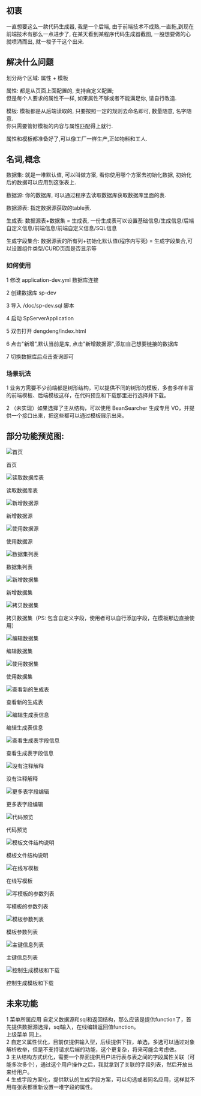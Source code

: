 ## 初衷

一直想要这么一款代码生成器, 我是一个后端, 由于前端技术不成熟,一直拖,到现在前端技术有那么一点进步了, 在某天看到某程序代码生成器截图, 一股想要做的心就喷涌而出, 就一梭子干这个出来.

## 解决什么问题

划分两个区域: 属性 + 模板  

属性:
        都是从页面上面配置的, 支持自定义配置;    
        但是每个人要求的属性不一样, 如果属性不够或者不能满足你, 请自行改造.  

模板:
        模板都是从后端读取的, 只要按照一定的规则去命名即可, 数量随意, 名字随意.    
        你只需要管好模板的内容与属性匹配得上就行.  

属性和模板都准备好了,可以像工厂一样生产,正如物料和工人.  

## 名词,概念

数据集: 就是一堆默认值, 可以叫做方案, 看你使用哪个方案去初始化数据, 初始化后的数据可以应用到这张表上.  

数据源: 你的数据库, 可以通过程序去读取数据库获取数据库里面的表.  

数据源表: 指定数据源获取的table表.  

生成表: 数据源表+数据集 = 生成表, 一份生成表可以设置基础信息/生成信息/后端自定义信息/前端信息/前端自定义信息/SQL信息  

生成字段集合: 数据源表的所有列+初始化默认值(程序内写死) = 生成字段集合,可以设置组件类型/CURD页面是否显示等  

### 如何使用

1 修改 application-dev.yml 数据库连接  

2 创建数据库 sp-dev  

3 导入 /doc/sp-dev.sql 脚本  

4 启动 SpServerApplication  

5 双击打开 dengdeng/index.html   

6 点击"新增",默认当前是库, 点击"新增数据源",添加自己想要链接的数据库  

7 切换数据库后点击查询即可  

### 场景玩法

1 业务方需要不少前端都是树形结构，可以提供不同的树形的模板，多套多样丰富的前端模板、后端模板这样，在代码预览和下载那里进行选择并下载。

2 （未实现）如果选择了主从结构，可以使用 BeanSearcher 生成专用 VO，并提供一个接口出来，把这些都可以通过模板展示出来。

## 部分功能预览图:



![首页](https://s1.ax1x.com/2022/05/10/Ot0CjI.png)

首页

![读取数据库表](https://s1.ax1x.com/2022/05/10/Ot09gA.png)

读取数据库表

![新增数据源](https://s1.ax1x.com/2022/05/10/Ot0iut.png)

新增数据源

![使用数据源](https://s1.ax1x.com/2022/05/10/Ot0p3d.png)

使用数据源

![数据集列表](https://s1.ax1x.com/2022/05/10/Ot0kHf.png)

数据集列表

![新增数据集](https://s1.ax1x.com/2022/05/10/Ot0VUS.png)

新增数据集

![拷贝数据集](https://s1.ax1x.com/2022/05/10/Ot0EE8.png)

拷贝数据集（PS: 包含自定义字段，使用者可以自行添加字段，在模板那边直接使用）

![编辑数据集](https://s1.ax1x.com/2022/05/10/Ot0Z4g.png)

编辑数据集

![使用数据集](https://s1.ax1x.com/2022/05/10/Ot0mCQ.png)

使用数据集

![查看新的生成表](https://s1.ax1x.com/2022/05/10/Ot0n3j.png)

查看新的生成表

![编辑生成表信息](https://s1.ax1x.com/2022/05/10/Ot0Quq.png)

编辑生成表信息

![查看生成表字段信息](https://s1.ax1x.com/2022/05/10/Ot0ugs.png)

查看生成表字段信息

![没有注释解释](https://s1.ax1x.com/2022/05/10/Ot0Kvn.png)

没有注释解释

![更多表字段编辑](https://s1.ax1x.com/2022/05/10/Ot0lD0.png)

更多表字段编辑

![代码预览](https://s1.ax1x.com/2022/05/10/Ot01bV.png)

代码预览

![模板文件结构说明](https://s1.ax1x.com/2022/05/10/Ot08ET.png)

模板文件结构说明

![在线写模板](https://s1.ax1x.com/2022/05/11/Oa4aTS.png)

在线写模板

![写模板的参数列表](https://s1.ax1x.com/2022/05/11/Oa4wFg.png)

写模板的参数列表

![模板参数列表](https://s1.ax1x.com/2022/05/10/Ot0GUU.png)

模板参数列表

![主键信息列表](https://s1.ax1x.com/2022/05/10/Ot0J5F.png)

主键信息列表

![控制生成模板和下载](https://s1.ax1x.com/2022/05/10/Ot0tC4.png)

控制生成模板和下载


## 未来功能

1 菜单所属应用 自定义数据源和sql和返回结构，那么应该是提供function了，首先提供数据源选择，sql输入，在线编辑返回值function。   
上级菜单 同上。   
2 自定义属性优化，目前仅提供输入型，后续提供下拉，单选，多选可以通过对象解析枚举，但是不支持请求后端的功能，这个更复杂，将来可能会考虑做。    
3 主从结构方式优化，需要一个界面提供用户进行表与表之间的字段属性关联（可能多次多个），通过这个用户操作之后，我就拿到了关联的字段列表，然后开放出来给用户。  
4 生成字段方案化，提供默认的生成字段方案，可以勾选或者同名应用，这样就不用每张表都重新设置一堆字段的属性。
